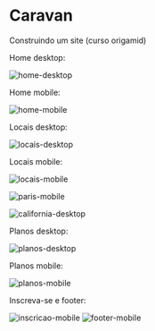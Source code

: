 # Caravan
 Construindo um site (curso origamid)
 
 Home desktop:
 
![home-desktop](https://user-images.githubusercontent.com/79033956/113160849-3b7d4a00-9214-11eb-897d-beecc2c24495.jpg)

Home mobile:

![home-mobile](https://user-images.githubusercontent.com/79033956/113161094-71bac980-9214-11eb-94eb-1d05e11ae1a5.jpg)

Locais desktop:

![locais-desktop](https://user-images.githubusercontent.com/79033956/113329812-6c34b080-92f4-11eb-92b0-c5b74ddae38b.png)

Locais mobile:

![locais-mobile](https://user-images.githubusercontent.com/79033956/113329918-8f5f6000-92f4-11eb-800d-6ff42497c2d7.jpg)


![paris-mobile](https://user-images.githubusercontent.com/79033956/113515742-c039d200-954c-11eb-9f6f-99eabc8392e2.jpg)

![california-desktop](https://user-images.githubusercontent.com/79033956/113515743-c16aff00-954c-11eb-969e-ecc5f496ed66.jpg)

Planos desktop:

![planos-desktop](https://user-images.githubusercontent.com/79033956/113360962-3eb22c00-9321-11eb-8ea0-814248ea6421.jpg)

Planos mobile:

![planos-mobile](https://user-images.githubusercontent.com/79033956/113361012-5ab5cd80-9321-11eb-991d-8f6be4160552.jpg)

Inscreva-se e footer:

![inscricao-mobile](https://user-images.githubusercontent.com/79033956/113515748-c29c2c00-954c-11eb-8671-3bfd60d2d286.jpg)
![footer-mobile](https://user-images.githubusercontent.com/79033956/113515746-c2039580-954c-11eb-9b0b-4566e5bed4b5.jpg)





